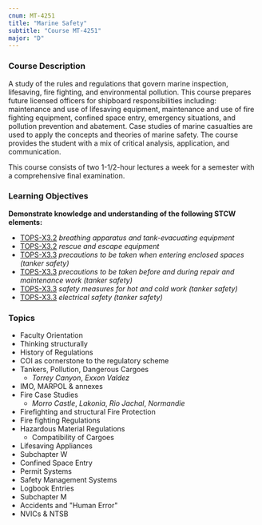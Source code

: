 ```yaml
---
cnum: MT-4251
title: "Marine Safety"
subtitle: "Course MT-4251"
major: "D"
---
```

### Course Description

A study of the rules and regulations that govern marine inspection, lifesaving, fire fighting, and environmental pollution. This course prepares future licensed officers for shipboard responsibilities including: maintenance and use of lifesaving equipment, maintenance and use of fire fighting equipment, confined space entry, emergency situations, and pollution prevention and abatement. Case studies of marine casualties are used to apply the concepts and theories of marine safety. The course provides the student with a mix of critical analysis, application, and communication.

This course consists of two 1-1/2-hour lectures a week for a semester with a comprehensive final examination.


### Learning Objectives

**Demonstrate knowledge and understanding of the following STCW elements:**

* [TOPS-X3.2]({{site.baseurl}}/tables/5111.html#TOPS-X3.2) *breathing apparatus and tank-evacuating equipment*
* [TOPS-X3.2]({{site.baseurl}}/tables/5111.html#TOPS-X3.2) *rescue and escape equipment*
* [TOPS-X3.3]({{site.baseurl}}/tables/5111.html#TOPS-X3.3) *precautions to be taken when entering enclosed spaces (tanker safety)*
* [TOPS-X3.3]({{site.baseurl}}/tables/5111.html#TOPS-X3.3) *precautions to be taken before and during repair and maintenance work (tanker safety)*
* [TOPS-X3.3]({{site.baseurl}}/tables/5111.html#TOPS-X3.3) *safety measures for hot and cold work (tanker safety)*
* [TOPS-X3.3]({{site.baseurl}}/tables/5111.html#TOPS-X3.3) *electrical safety (tanker safety)*


### Topics

* Faculty Orientation
* Thinking structurally
* History of Regulations
* COI as cornerstone to the regulatory scheme
* Tankers, Pollution, Dangerous Cargoes
	* *Torrey Canyon*, *Exxon Valdez*
* IMO, MARPOL & annexes
* Fire Case Studies
	*  *Morro Castle*, *Lakonia*, *Rio Jachal*, *Normandie*
* Firefighting and structural Fire Protection
* Fire fighting Regulations
* Hazardous Material Regulations
	* Compatibility of Cargoes
* Lifesaving Appliances
* Subchapter W
* Confined Space Entry
* Permit Systems
* Safety Management Systems
* Logbook Entries
* Subchapter M
* Accidents and "Human Error"
* NVICs & NTSB




